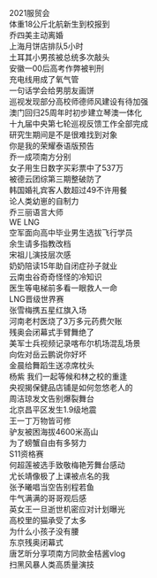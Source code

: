 2021服贸会  
体重18公斤北航新生到校报到  
乔四美主动离婚  
上海月饼店排队5小时  
土耳其小男孩被总统多次敲头  
安徽一00后高考作弊被判刑  
充电线用成了氧气管  
一句话学会给男朋友画饼  
巡视发现部分高校师德师风建设有待加强  
澳门回归25周年时初步建立琴澳一体化  
十九届中央第七轮巡视反馈工作全部完成  
研究生期间是不是很难找到对象  
你是我的荣耀泰语版预告  
乔一成项南方分别  
女子用生日数字买彩票中了537万  
被德云团综第三期整破防了  
韩国婚礼宾客人数超过49不许用餐  
论人类幼崽的自制力  
乔三丽语言大师  
WE LNG  
空军面向高中毕业男生选拔飞行学员  
余生请多指教改档  
宋祖儿演技层次感  
奶奶陪读15年助自闭症孙子就业  
云南虫谷奇奇怪怪的冷知识  
医生等电梯前多看一眼救人一命  
LNG晋级世界赛  
张雪梅携五星红旗入场  
河南老村医烧了3万多元药费欠账  
残奥会闭幕式手臂舞绝了  
美军士兵视频记录喀布尔机场混乱场景  
向佐对岳云鹏说你好坏  
金晨给舞蹈生送凉席枕头  
杨紫 我们一起等候和林之校的重逢  
央视揭保健品店铺是如何忽悠老人的  
周洁琼发文告别爆裂舞台  
北京昌平区发生1.9级地震  
王一丁万物皆可修  
驴友被困海拔4600米高山  
为了螃蟹自由有多努力  
S11资格赛  
何超莲被选手致敬梅艳芳舞台感动  
尤长靖像极了上课被点名的我  
张予曦唱当空告别程若鱼  
牛气满满的哥哥观后感  
英女王一旦逝世机密应对计划曝光  
高校里的猫承受了太多  
为什么小孩子没有腰  
东京残奥闭幕式  
唐艺昕分享项南方同款金桔酱vlog  
扫黑风暴人类高质量演技  
